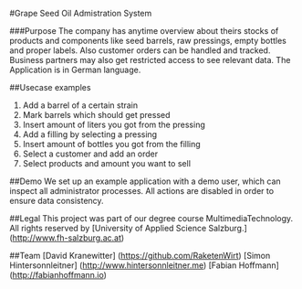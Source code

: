 #Grape Seed Oil Admistration System

###Purpose
The company has anytime overview about theirs stocks of products and components like seed barrels, raw pressings, empty bottles and proper labels. Also customer orders can be handled and tracked. Business partners may also get restricted access to see relevant data. The Application is in German language.

##Usecase examples
1. Add a barrel of a certain strain
2. Mark barrels which should get pressed
3. Insert amount of liters you got from the pressing
4. Add a filling by selecting a pressing
5. Insert amount of bottles you got from the filling
6. Select a customer and add an order
7. Select products and amount you want to sell

##Demo
We set up an example application with a demo user, which can inspect all administrator processes. All actions are disabled in order to ensure data consistency.

##Legal
This project was part of our degree course MultimediaTechnology.
All rights reserved by [University of Applied Science Salzburg.] (http://www.fh-salzburg.ac.at)

##Team
[David Kranewitter] (https://github.com/RaketenWirt)
[Simon Hintersonnleitner] (http://www.hintersonnleitner.me)
[Fabian Hoffmann] (http://fabianhoffmann.io)